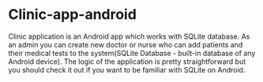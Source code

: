 # Clinic-app-android
Clinic application is an Android app which works with SQLite database. As an admin you can create new doctor or nurse who can add patients and their medical tests to the system(SQLite Database - built-in database of any Android device). The logic of the application is pretty straightforward but you should check it out if you want to be familiar with SQLite on Android. 
